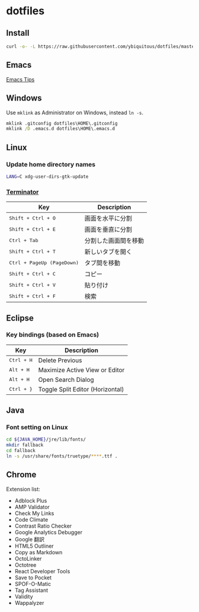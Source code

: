 # dotfiles

## Install

```sh
curl -o- -L https://raw.githubusercontent.com/ybiquitous/dotfiles/master/install.sh | sh
```

## Emacs

[Emacs Tips](EMACS-TIPS.md)

## Windows

Use `mklink` as Administrator on Windows, instead `ln -s`.

```bat
mklink .gitconfig dotfiles\HOME\.gitconfig
mklink /D .emacs.d dotfiles\HOME\.emacs.d
```

## Linux

### Update home directory names

```sh
LANG=C xdg-user-dirs-gtk-update
```

### [Terminator](http://gnometerminator.blogspot.jp/)

| Key                                 | Description          |
| ----------------------------------- | -------------------- |
| <kbd>Shift + Ctrl + O</kbd>         | 画面を水平に分割     |
| <kbd>Shift + Ctrl + E</kbd>         | 画面を垂直に分割     |
| <kbd>Ctrl + Tab</kbd>               | 分割した画面間を移動 |
| <kbd>Shift + Ctrl + T</kbd>         | 新しいタブを開く     |
| <kbd>Ctrl + PageUp (PageDown)</kbd> | タブ間を移動         |
| <kbd>Shift + Ctrl + C</kbd>         | コピー               |
| <kbd>Shift + Ctrl + V</kbd>         | 貼り付け             |
| <kbd>Shift + Ctrl + F</kbd>         | 検索                 |

## Eclipse

### Key bindings (based on Emacs)

| Key                 | Description                      |
| ------------------- | -------------------------------- |
| <kbd>Ctrl + H</kbd> | Delete Previous                  |
| <kbd>Alt + H</kbd>  | Maximize Active View or Editor   |
| <kbd>Alt + H</kbd>  | Open Search Dialog               |
| <kbd>Ctrl + }</kbd> | Toggle Split Editor (Horizontal) |

## Java

### Font setting on Linux

```sh
cd ${JAVA_HOME}/jre/lib/fonts/
mkdir fallback
cd fallback
ln -s /usr/share/fonts/truetype/****.ttf .
```

## Chrome

Extension list:

- Adblock Plus
- AMP Validator
- Check My Links
- Code Climate
- Contrast Ratio Checker
- Google Analytics Debugger
- Google 翻訳
- HTML5 Outliner
- Copy as Markdown
- OctoLinker
- Octotree
- React Developer Tools
- Save to Pocket
- SPOF-O-Matic
- Tag Assistant
- Validity
- Wappalyzer
